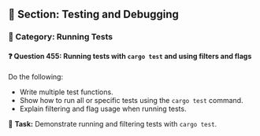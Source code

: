 ## 📘 Section: Testing and Debugging  
### 🔹 Category: Running Tests  
#### ❓ Question 455: Running tests with `cargo test` and using filters and flags

Do the following:

- Write multiple test functions.
- Show how to run all or specific tests using the `cargo test` command.
- Explain filtering and flag usage when running tests.

🔧 **Task:** Demonstrate running and filtering tests with `cargo test`.
